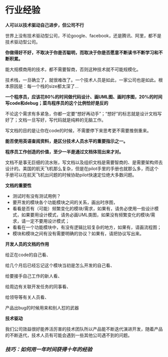# 行业经验

**人可以以技术驱动自己进步，但公司不行**

世界上没有技术驱动型公司，不论google、facebook，还是腾讯、阿里，都不是技术驱动型公司。 



**你做得好不好，不取决于你是否聪明，而取决于你是否愿意不断读书不断学习和不断积累。** 

能大规模商用的技术，都不需要智商，否则这种技术就不可能规模化。

技术栈，一旦确立了，就很难改了。一个技术人员是如此，一家公司也是如此。根本原因是：每一个栈的size都太深了…



**一个程序员，应该花80%的时间做代码设计、画UML图、画时序图，20%的时间写code和debug；菜鸟程序员的这个比例恰好是反的** 

不论这个需求有多紧急，你都一定要“想好再动手”；“想好”的标志就是设计文档写好了；文档一旦写好，写代码就是纯粹的无脑工作。

写文档的目的是让你在code的时候，不需要停下来思考更不需要推倒重来。



**能否使用英语查阅资料，是区分技术人员水平的重要指示之一。** 



**程序员工作创造的价值，至少一半是通过文档体现出来才对。** 

文档不是事无巨细的流水账，写文档以及组织文档是需要智商的、是需要架构师去设计的。美国的航天飞机那么复杂，但是在pilot手里的手册也就那么多，而这个手册可以在航天飞机出问题的时候协助pilot快速定位绝大多数问题。 



**文档的重要性**

- 测试时有没有测试用例？
- 要开发的模块各个功能模块之间的关系，画出时序图，
- 看看是否有（可能）频繁变化的模块/需求，如果有，请务必使用一些设计模式，如果要用设计模式，请务必画UML类图，如果没有频繁变化的模块/需求，请一定不要用设计模式；
- 看看在一个功能模块中，有没有逻辑比较复杂的地方，如果有，请画流程图；
- 模块和模块之间有没有需要明确的协议？如果有，请把协议写出来。



**开发人员的文档的作用**

给正在code的自己看、

给几个月后已经忘记这个模块当初是怎么开发的自己看、

给要接手自己工作的新人看、

给周边有关联开发任务的同事看、

给领导等有关人员看、

产品出bug的时候用来和别人怼的武器 



**技术驱动**

我们公司效益很好能养活厉害的技术团队所以产品能不断迭代演进开发，随着产品的不断迭代，技术人员有可能会遇到一些其他公司遇不到的问题。 





### *技巧：如何用一年时间获得十年的经验*

